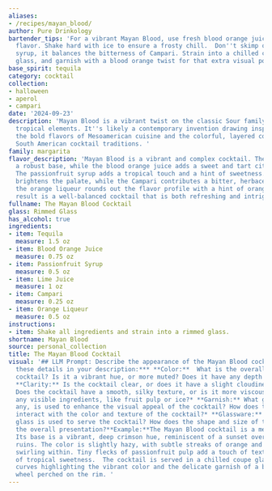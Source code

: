 ```yaml
---
aliases:
- /recipes/mayan_blood/
author: Pure Drinkology
bartender_tips: 'For a vibrant Mayan Blood, use fresh blood orange juice for the best
  flavor. Shake hard with ice to ensure a frosty chill.  Don''t skimp on the passionfruit
  syrup, it balances the bitterness of Campari. Strain into a chilled coupe or martini
  glass, and garnish with a blood orange twist for that extra visual pop. '
base_spirit: tequila
category: cocktail
collection:
- halloween
- aperol
- campari
date: '2024-09-23'
description: 'Mayan Blood is a vibrant twist on the classic Sour family, incorporating
  tropical elements. It''s likely a contemporary invention drawing inspiration from
  the bold flavors of Mesoamerican cuisine and the colorful, layered complexity of
  South American cocktail traditions. '
family: margarita
flavor_description: 'Mayan Blood is a vibrant and complex cocktail. The tequila provides
  a robust base, while the blood orange juice adds a sweet and tart citrus flavor.
  The passionfruit syrup adds a tropical touch and a hint of sweetness. The lime juice
  brightens the palate, while the Campari contributes a bitter, herbaceous note. Finally,
  the orange liqueur rounds out the flavor profile with a hint of orange peel. The
  result is a well-balanced cocktail that is both refreshing and intriguing. '
fullname: The Mayan Blood Cocktail
glass: Rimmed Glass
has_alcohol: true
ingredients:
- item: Tequila
  measure: 1.5 oz
- item: Blood Orange Juice
  measure: 0.75 oz
- item: Passionfruit Syrup
  measure: 0.5 oz
- item: Lime Juice
  measure: 1 oz
- item: Campari
  measure: 0.25 oz
- item: Orange Liqueur
  measure: 0.5 oz
instructions:
- item: Shake all ingredients and strain into a rimmed glass.
shortname: Mayan Blood
source: personal_collection
title: The Mayan Blood Cocktail
visual: '## LLM Prompt: Describe the appearance of the Mayan Blood cocktail. **Consider
  these details in your description:*** **Color:**  What is the overall color of the
  cocktail? Is it a vibrant hue, or more muted? Does it have any depth or layering?*
  **Clarity:** Is the cocktail clear, or does it have a slight cloudiness?* **Texture:**
  Does the cocktail have a smooth, silky texture, or is it more viscous? Are there
  any visible ingredients, like fruit pulp or ice?* **Garnish:** What garnish, if
  any, is used to enhance the visual appeal of the cocktail? How does the garnish
  interact with the color and texture of the cocktail?* **Glassware:** What type of
  glass is used to serve the cocktail? How does the shape and size of the glass influence
  the overall presentation?**Example:**The Mayan Blood cocktail is a mesmerizing sight.
  Its base is a vibrant, deep crimson hue, reminiscent of a sunset over the Mayan
  ruins. The color is slightly hazy, with subtle streaks of orange and a hint of pink
  swirling within. Tiny flecks of passionfruit pulp add a touch of texture and a hint
  of tropical sweetness.  The cocktail is served in a chilled coupe glass, its elegant
  curves highlighting the vibrant color and the delicate garnish of a blood orange
  wheel perched on the rim. '
---
```



